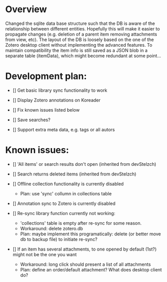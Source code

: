 # Overview

Changed the sqlite data base structure such that the DB is aware of the relationship between different entities. Hopefully this will make it easier to propagate changes (e.g. deletion of a parent item removing attachments from view, etc).
The layout of the DB is loosely based on the one of the Zotero desktop client without implementing the advanced features.
To maintain compatibility the item info is still saved as a JSON blob in a separate table (itemData), which might become redundant at some point...
 
# Development plan:

- [] Get basic library sync functionality to work

- [] Display Zotero annotations on Koreader

- [] Fix known issues listed below

- [] Save searches?

- [] Support extra meta data, e.g. tags or all autors


# Known issues:

- [] 'All items' or search results don't open (inherited from devStelzch)

- [] Search returns deleted items (inherited from devStelzch)

- [] Offline collection functionality is currently disabled
	- Plan: use 'sync' collumn in collections table

- [] Annotation sync to Zotero is currently disabled

- [] Re-sync library function currently not working:
	- 'collections' table is empty after re-sync for some reason.
	- Workaround: delete zotero.db
	- Plan: maybe implement this programatically: delete (or better move db to backup file) to initiate re-sync?
	
- [] If an item has several attachments, to one opened by default (1st?) might not be the one you want
	- Workaround: long click should present a list of all attachments
	- Plan: define an order/default attachment? What does desktop client do?
